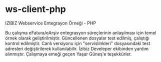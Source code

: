 # ws-client-php
IZIBIZ Webservice Entegrayon Örneği - PHP

Bu çalışma eFatura/eArşiv entegrasyon süreçlerinin anlaşılması için temel örnek olarak geliştirilmiştir.
Güncellenen dosyalar test edilmiş, çalıştığı kontrol edilmiştir.
Canlı versiyonu için "servislinkleri" dosyasındaki test adresleri değiştirilerek kullanılabilir.
İzibiz Develeper ekibinden yardım alınmıştır.
Çalışmaya emeği geçen Yaşar Güneş'e teşekkürler.


